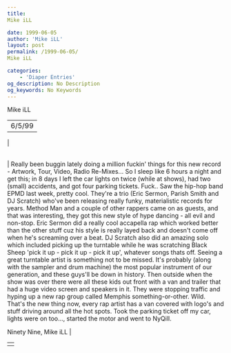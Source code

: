 ```yaml
---
title: 
Mike iLL

date: 1999-06-05
author: 'Mike iLL'
layout: post
permalink: /1999-06-05/
Mike iLL

categories:
    - 'Diaper Entries'
og_description: No Description
og_keywords: No Keywords
---
```

<style>
body {
  background-color: ;
  color: ;
}
a {
  color: ;
}
a:active {
  color: ;
}
a:visited {
  color: ;
}
</style>



Mike iLL








|  |
| --- |
| 6/5/99
 |

  
  



|  |
| --- |
| 
Really been buggin lately doing a million fuckin' things for this new record - Artwork, Tour, Video, Radio Re-Mixes... So I sleep like 6 hours a night and get this; in 8 days I left the car lights on twice (while at shows), had two (small) accidents, and got four parking tickets. Fuck..
Saw the hip-hop band EPMD last week, pretty cool. They're a trio (Eric Sermon, Parish Smith and DJ Scratch) who've been releasing really funky, materialistic records for years. Method Man and a couple of other rappers came on as guests, and that was interesting, they got this new style of hype dancing - all evil and non-stop. Eric Sermon did a really cool accapella rap which worked better than the other stuff cuz his style is really layed back and doesn't come off when he's screaming over a beat. DJ Scratch also did an amazing solo which included picking up the turntable while he was scratching Black Sheep 'pick it up - pick it up - pick it up', whatever songs thats off. Seeing a great turntable artist is something not to be missed. It's probably (along with the sampler and drum machine) the most popular instrument of our generation, and these guys'll be down in history.
Then outside when the show was over there were all these kids out front with a van and trailer that had a huge video screen and speakers in it. They were stopping traffic and hyping up a new rap group called Memphis something-or-other. Wild. That's the new thing now, every rap artist has a van covered with logo's and stuff driving around all the hot spots.
 Took the parking ticket off my car, lights were on too..., started the motor and went to NyQill.

 Ninety Nine, Mike iLL
 |


  



|  |
| --- |
|  |


  

  

  

  





